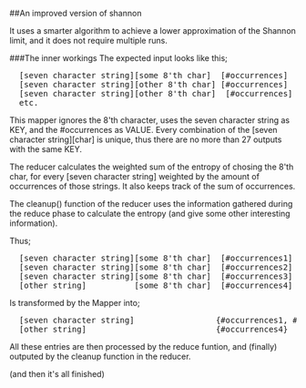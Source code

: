 ##An improved version of shannon

It uses a smarter algorithm to achieve a lower approximation of the Shannon limit, and it does not require multiple runs.

###The inner workings
The expected input looks like this;
<pre>
  [seven character string][some 8'th char]	[#occurrences]
  [seven character string][other 8'th char]	[#occurrences]
  [seven character string][other 8'th char]  [#occurrences]
  etc.
</pre>

This mapper ignores the 8'th character, uses the seven character string as KEY, and the #occurrences as VALUE. Every combination of the [seven character string][char] is unique, thus there are no more than 27 outputs with the same KEY.

The reducer calculates the weighted sum of the entropy of chosing the 8'th char, for every [seven character string] weighted by the amount of occurrences of those strings. It also keeps track of the sum of occurrences.

The cleanup() function of the reducer uses the information gathered during the reduce phase to calculate the entropy (and give some other interesting information).

Thus;
<pre>
  [seven character string][some 8'th char]  [#occurrences1]
  [seven character string][some 8'th char]	[#occurrences2]
  [seven character string][some 8'th char]  [#occurrences3]
  [other string]          [some 8'th char]  [#occurrences4]
</pre>
Is transformed by the Mapper into;
<pre>
  [seven character string]                 {#occurrences1, #occurrences2, #occurrences2}
  [other string]                           {#occurrences4}
</pre>
All these entries are then processed by the reduce funtion, and (finally) outputed by the cleanup function in the reducer.

(and then it's all finished)
